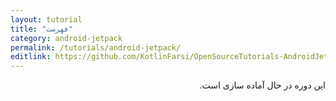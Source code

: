 ```yaml
---
layout: tutorial
title: "فهرست"
category: android-jetpack
permalink: /tutorials/android-jetpack/
editlink: https://github.com/KotlinFarsi/OpenSourceTutorials-AndroidJetpack/edit/master/src/README.md
---
```



<div dir="rtl" markdown="1">

این دوره در حال آماده سازی است.

</div>
